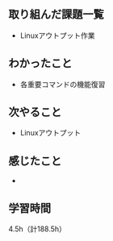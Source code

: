 ## 取り組んだ課題一覧
- Linuxアウトプット作業

## わかったこと
- 各重要コマンドの機能復習

## 次やること
- Linuxアウトプット

## 感じたこと
- 
  
## 学習時間
4.5h（計188.5h）
